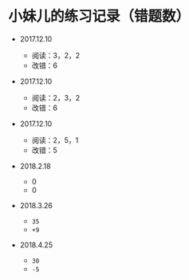 # 小妹儿的练习记录（错题数）
- 2017.12.10 
  - 阅读：3，2，2
  - 改错：6
- 2017.12.10 
  - 阅读：2，3，2
  - 改错：6
- 2017.12.10 
  - 阅读：2，5，1
  - 改错：5
  
- 2018.2.18
  - 0
  - 0
- 2018.3.26
  - `35`
  - `+9`
- 2018.4.25
  - `30`
  - `-5`
